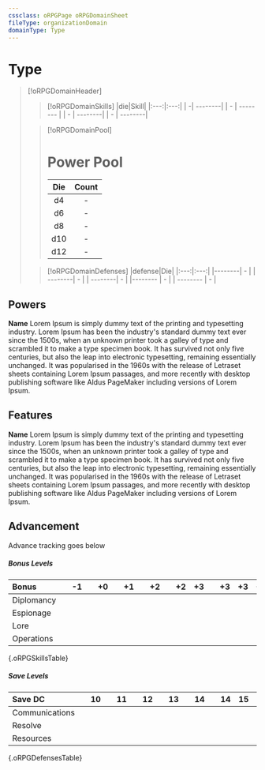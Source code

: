 ```yaml
---
cssclass: oRPGPage oRPGDomainSheet
fileType: organizationDomain
domainType: Type
---
```

# Type

>[!oRPGDomainHeader]
>
>
> >[!oRPGDomainSkills]
> > |die|Skill|
> > |:---:|:---:|
> > | -| --------|
> > | - | -------- |
> > | - | --------|
> > | - | --------|
> 
>  >[!oRPGDomainPool]
>  > # Power Pool
>  > | Die | Count |
>  > |:---:| :---:|
>  > |d4 | - |
>  > |d6 | - |
>  > |d8 | - |
>  > |d10 | - |
>  > |d12 | - |
>  > 
> 
> >[!oRPGDomainDefenses]
> > |defense|Die|
> > |:---:|:---:|
> > |--------| - |
> > | --------| - |
> > | --------| - |
> > |-------- | - |
> > | -------- | - |


## Powers
**Name**  Lorem Ipsum is simply dummy text of the printing and typesetting industry. Lorem Ipsum has been the industry's standard dummy text ever since the 1500s, when an unknown printer took a galley of type and scrambled it to make a type specimen book. It has survived not only five centuries, but also the leap into electronic typesetting, remaining essentially unchanged. It was popularised in the 1960s with the release of Letraset sheets containing Lorem Ipsum passages, and more recently with desktop publishing software like Aldus PageMaker including versions of Lorem Ipsum.

## Features
**Name** Lorem Ipsum is simply dummy text of the printing and typesetting industry. Lorem Ipsum has been the industry's standard dummy text ever since the 1500s, when an unknown printer took a galley of type and scrambled it to make a type specimen book. It has survived not only five centuries, but also the leap into electronic typesetting, remaining essentially unchanged. It was popularised in the 1960s with the release of Letraset sheets containing Lorem Ipsum passages, and more recently with desktop publishing software like Aldus PageMaker including versions of Lorem Ipsum.



## Advancement
Advance tracking goes below

##### Bonus Levels
|Bonus||-1||+0||+1||+2||+2|+3||+3|+3|+4|
|:--- |:---:|:---:|:---:|:---:|:---:|:---:|:---:|:---:|:---:|:---:|:---:|:---:|:---:|:---:|:---:|
|Diplomancy| |||||||||||||||
|Espionage| |||||||||||||||
|Lore| |||||||||||||||
|Operations|| ||||||||||||||
{.oRPGSkillsTable}

##### Save Levels
|Save DC||10||11||12||13||14||14|15||15|16||16|17||17|17|18|
|:---|:---:|:---:|:---:|:---:|:---:|:---:|:---:|:---:|:---:|:---:|:---:|:---:|:---:|:---:|:---:|:---:|:---:|:---:|:---:|:---:|:---:|:---:|:---:|
|Communications||||||||||||||||||||||||
|Resolve||||||||||||||||||||||||
|Resources||||||||||||||||||||||||
{.oRPGDefensesTable}




